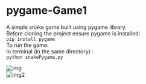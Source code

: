 # pygame-Game1
A simple snake game built using pygame library.<br>
Before cloning the project ensure pygame is installed:<br>
```pip install pygame```<br>
To run the game:<br>
In terminal (in the same directory) :<br>
```python snakePygame.py``` 
<br>

![img](https://github.com/Surajv311/pygame-Game/blob/master/images/img.jpg)<br>
![img2](https://github.com/Surajv311/pygame-Game/blob/master/images/img2.jpg)

